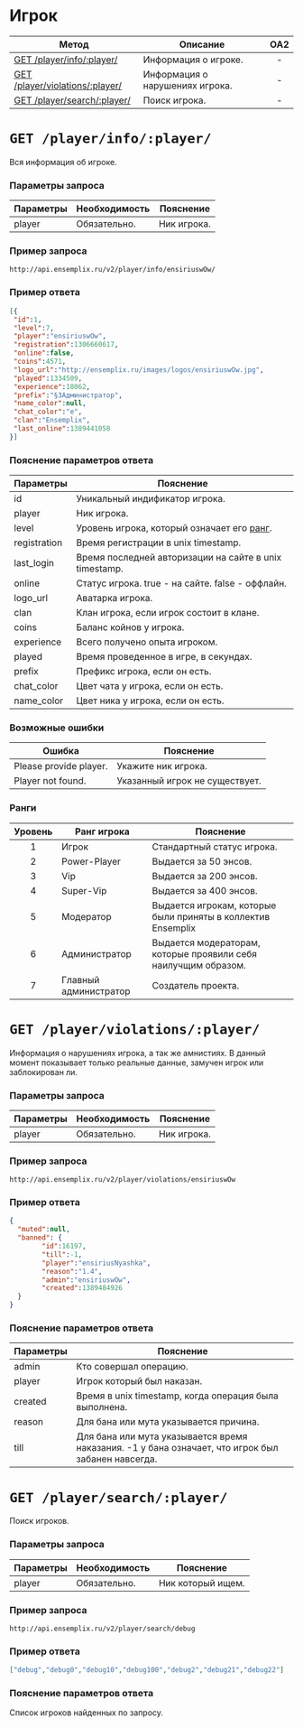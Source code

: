 Игрок
==========
| Метод | Описание | OA2 |
| ----- | -------- |:---:|
| [GET /player/info/:player/](player.md#get-playerinfoplayer) | Информация о игроке. | - |
| [GET /player/violations/:player/](player.md#get-playerviolationsplayer) | Информация о нарушениях игрока. | - |
| [GET /player/search/:player/](player.md#get-playersearchplayer) | Поиск игрока. | - |

# ``` GET /player/info/:player/ ``` 
Вся информация об игроке.

### Параметры запроса
| Параметры | Необходимость | Пояснение |
| --------- | ------------- | --------- |
| player      | Обязательно.  | Ник игрока. |

### Пример запроса
``` 
http://api.ensemplix.ru/v2/player/info/ensiriuswOw/
```
### Пример ответа 
```json 
[{
 "id":1,
 "level":7,
 "player":"ensiriuswOw",
 "registration":1306660617,
 "online":false,
 "coins":4571,
 "logo_url":"http://ensemplix.ru/images/logos/ensiriuswOw.jpg",
 "played":1334509,
 "experience":18062,
 "prefix":"§3Администратор",
 "name_color":null,
 "chat_color":"e",
 "clan":"Ensemplix",
 "last_online":1389441058
}]

```
### Пояснение параметров ответа
| Параметры | Пояснение |
| --------- | --------- |
| id        | Уникальный индификатор игрока. |
| player    | Ник игрока. |
| level     | Уровень игрока, который означает его [ранг](player.md#%D0%A0%D0%B0%D0%BD%D0%B3%D0%B8). |
| registration | Время регистрации в unix timestamp. |
| last_login | Время последней авторизации на сайте в unix timestamp. |
| online | Статус игрока. true - на сайте. false - оффлайн. |
| logo_url   | Аватарка игрока. |
| clan   | Клан игрока, если игрок состоит в клане. |
| coins  | Баланс койнов у игрока. |
| experience | Всего получено опыта игроком. |
| played | Время проведенное в игре, в секундах. |
| prefix | Префикс игрока, если он есть. |
| chat_color | Цвет чата у игрока, если он есть. |
| name_color | Цвет ника у игрока, если он есть. |

### Возможные ошибки
| Ошибка | Пояснение |
| ------ | --------- |
| Please provide player. | Укажите ник игрока. |
| Player not found. | Указанный игрок не существует. |

### Ранги
| Уровень   | Ранг игрока | Пояснение |
|:---------:| ----------- | --------- |
| 1         | Игрок       | Стандартный статус игрока. |
| 2         | Power-Player| Выдается за 50 энсов. |
| 3         | Vip         | Выдается за 200 энсов. |
| 4         | Super-Vip   | Выдается за 400 энсов. |
| 5         | Модератор   | Выдается игрокам, которые были приняты в коллектив Ensemplix |
| 6         | Администратор | Выдается модераторам, которые проявили себя наилучщим образом. |
| 7         | Главный администратор | Создатель проекта. |

# ``` GET /player/violations/:player/ ``` 
Информация о нарушениях игрока, а так же амнистиях. В данный момент показывает только реальные данные, замучен игрок или заблокирован ли.

### Параметры запроса
| Параметры | Необходимость | Пояснение |
| --------- | ------------- | --------- |
| player    | Обязательно.  | Ник игрока. |

### Пример запроса
``` 
http://api.ensemplix.ru/v2/player/violations/ensiriuswOw
```
### Пример ответа 
```json 
{ 
  "muted":null,
  "banned": {
        "id":16197,
        "till":-1,
        "player":"ensiriusNyashka",
        "reason":"1.4",
        "admin":"ensiriuswOw",
        "created":1389484926
  }
}
```

### Пояснение параметров ответа
| Параметры | Пояснение |
| --------- | --------- |
| admin     | Кто совершал операцию. |
| player    | Игрок который был наказан. |
| created   | Время в unix timestamp, когда операция была выполнена. |
| reason    | Для бана или мута указывается причина. |
| till      | Для бана или мута указывается время наказания. -1 у бана означает, что игрок был забанен навсегда. |

# ``` GET /player/search/:player/ ``` 
Поиск игроков.

### Параметры запроса
| Параметры | Необходимость | Пояснение |
| --------- | ------------- | --------- |
| player    | Обязательно.  | Ник который ищем. |

### Пример запроса
```
http://api.ensemplix.ru/v2/player/search/debug
```

### Пример ответа 
```json 
["debug","debug0","debug10","debug100","debug2","debug21","debug22"]
```

### Пояснение параметров ответа
Список игроков найденных по запросу.
